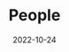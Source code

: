 ---
title: People
date: 2022-10-24

type: landing

sections:
  - block: people
    content:
      title: Meet the Team
      # Choose which groups/teams of users to display.
      #   Edit `user_groups` in each user's profile to add them to one or more of these groups.
      user_groups:
          - Principal Investigator
          - Researchers
          - Grad Students
          - Administration
          - Visitors
          - Postdocs
          - Alumni
          - Partners
      sort_by: Params.last_name
      sort_ascending: true
    design:
      show_interests: false
      show_role: true
      show_social: true
---